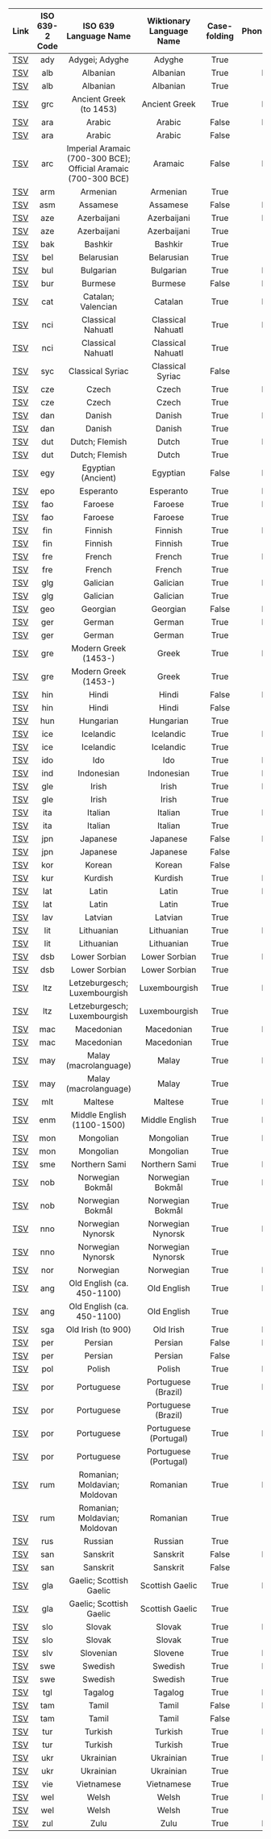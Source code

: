 | Link | ISO 639-2 Code | ISO 639 Language Name | Wiktionary Language Name | Case-folding | Phonetic/Phonemic | # of entries |
| :---- | :----: | :----: | :----: | :----: | :----: | ----: |
| [TSV](ady_phonetic.tsv) | ady | Adygei; Adyghe | Adyghe | True | Phonetic | 4554 |
| [TSV](alb_phonemic.tsv) | alb | Albanian | Albanian | True | Phonemic | 1160 |
| [TSV](alb_phonetic.tsv) | alb | Albanian | Albanian | True | Phonetic | 713 |
| [TSV](grc_phonemic.tsv) | grc | Ancient Greek (to 1453) | Ancient Greek | True | Phonemic | 153117 |
| [TSV](ara_phonemic.tsv) | ara | Arabic | Arabic | False | Phonemic | 5083 |
| [TSV](ara_phonetic.tsv) | ara | Arabic | Arabic | False | Phonetic | 143 |
| [TSV](arc_phonemic.tsv) | arc | Imperial Aramaic (700-300 BCE); Official Aramaic (700-300 BCE) | Aramaic | False | Phonemic | 1169 |
| [TSV](arm_phonetic.tsv) | arm | Armenian | Armenian | True | Phonetic | 13862 |
| [TSV](asm_phonemic.tsv) | asm | Assamese | Assamese | False | Phonemic | 2206 |
| [TSV](aze_phonemic.tsv) | aze | Azerbaijani | Azerbaijani | True | Phonemic | 214 |
| [TSV](aze_phonetic.tsv) | aze | Azerbaijani | Azerbaijani | True | Phonetic | 1841 |
| [TSV](bak_phonetic.tsv) | bak | Bashkir | Bashkir | True | Phonetic | 1968 |
| [TSV](bel_phonetic.tsv) | bel | Belarusian | Belarusian | True | Phonetic | 1163 |
| [TSV](bul_phonemic.tsv) | bul | Bulgarian | Bulgarian | True | Phonemic | 34828 |
| [TSV](bur_phonemic.tsv) | bur | Burmese | Burmese | False | Phonemic | 3951 |
| [TSV](cat_phonemic.tsv) | cat | Catalan; Valencian | Catalan | True | Phonemic | 44952 |
| [TSV](nci_phonemic.tsv) | nci | Classical Nahuatl | Classical Nahuatl | True | Phonemic | 796 |
| [TSV](nci_phonetic.tsv) | nci | Classical Nahuatl | Classical Nahuatl | True | Phonetic | 1181 |
| [TSV](syc_phonetic.tsv) | syc | Classical Syriac | Classical Syriac | False | Phonetic | 6258 |
| [TSV](cze_phonemic.tsv) | cze | Czech | Czech | True | Phonemic | 3468 |
| [TSV](cze_phonetic.tsv) | cze | Czech | Czech | True | Phonetic | 19672 |
| [TSV](dan_phonemic.tsv) | dan | Danish | Danish | True | Phonemic | 3658 |
| [TSV](dan_phonetic.tsv) | dan | Danish | Danish | True | Phonetic | 4297 |
| [TSV](dut_phonemic.tsv) | dut | Dutch; Flemish | Dutch | True | Phonemic | 21746 |
| [TSV](dut_phonetic.tsv) | dut | Dutch; Flemish | Dutch | True | Phonetic | 642 |
| [TSV](egy_phonemic.tsv) | egy | Egyptian (Ancient) | Egyptian | False | Phonemic | 3645 |
| [TSV](epo_phonemic.tsv) | epo | Esperanto | Esperanto | True | Phonemic | 13926 |
| [TSV](fao_phonemic.tsv) | fao | Faroese | Faroese | True | Phonemic | 1645 |
| [TSV](fao_phonetic.tsv) | fao | Faroese | Faroese | True | Phonetic | 1137 |
| [TSV](fin_phonemic.tsv) | fin | Finnish | Finnish | True | Phonemic | 37663 |
| [TSV](fin_phonetic.tsv) | fin | Finnish | Finnish | True | Phonetic | 37630 |
| [TSV](fre_phonemic.tsv) | fre | French | French | True | Phonemic | 52245 |
| [TSV](fre_phonetic.tsv) | fre | French | French | True | Phonetic | 211 |
| [TSV](glg_phonemic.tsv) | glg | Galician | Galician | True | Phonemic | 4529 |
| [TSV](glg_phonetic.tsv) | glg | Galician | Galician | True | Phonetic | 106 |
| [TSV](geo_phonemic.tsv) | geo | Georgian | Georgian | False | Phonemic | 14037 |
| [TSV](ger_phonemic.tsv) | ger | German | German | True | Phonemic | 25212 |
| [TSV](ger_phonetic.tsv) | ger | German | German | True | Phonetic | 10243 |
| [TSV](gre_phonemic.tsv) | gre | Modern Greek (1453-) | Greek | True | Phonemic | 7653 |
| [TSV](gre_phonetic.tsv) | gre | Modern Greek (1453-) | Greek | True | Phonetic | 424 |
| [TSV](hin_phonemic.tsv) | hin | Hindi | Hindi | False | Phonemic | 7928 |
| [TSV](hin_phonetic.tsv) | hin | Hindi | Hindi | False | Phonetic | 264 |
| [TSV](hun_phonetic.tsv) | hun | Hungarian | Hungarian | True | Phonetic | 43525 |
| [TSV](ice_phonemic.tsv) | ice | Icelandic | Icelandic | True | Phonemic | 9378 |
| [TSV](ice_phonetic.tsv) | ice | Icelandic | Icelandic | True | Phonetic | 338 |
| [TSV](ido_phonemic.tsv) | ido | Ido | Ido | True | Phonemic | 4911 |
| [TSV](ind_phonemic.tsv) | ind | Indonesian | Indonesian | True | Phonemic | 1111 |
| [TSV](gle_phonemic.tsv) | gle | Irish | Irish | True | Phonemic | 6720 |
| [TSV](gle_phonetic.tsv) | gle | Irish | Irish | True | Phonetic | 1739 |
| [TSV](ita_phonemic.tsv) | ita | Italian | Italian | True | Phonemic | 9542 |
| [TSV](ita_phonetic.tsv) | ita | Italian | Italian | True | Phonetic | 5480 |
| [TSV](jpn_phonemic.tsv) | jpn | Japanese | Japanese | False | Phonemic | 130 |
| [TSV](jpn_phonetic.tsv) | jpn | Japanese | Japanese | False | Phonetic | 24585 |
| [TSV](kor_phonetic.tsv) | kor | Korean | Korean | False | Phonetic | 12740 |
| [TSV](kur_phonemic.tsv) | kur | Kurdish | Kurdish | True | Phonemic | 1131 |
| [TSV](lat_phonemic.tsv) | lat | Latin | Latin | True | Phonemic | 36074 |
| [TSV](lat_phonetic.tsv) | lat | Latin | Latin | True | Phonetic | 32113 |
| [TSV](lav_phonetic.tsv) | lav | Latvian | Latvian | True | Phonetic | 1331 |
| [TSV](lit_phonemic.tsv) | lit | Lithuanian | Lithuanian | True | Phonemic | 294 |
| [TSV](lit_phonetic.tsv) | lit | Lithuanian | Lithuanian | True | Phonetic | 12730 |
| [TSV](dsb_phonemic.tsv) | dsb | Lower Sorbian | Lower Sorbian | True | Phonemic | 1916 |
| [TSV](dsb_phonetic.tsv) | dsb | Lower Sorbian | Lower Sorbian | True | Phonetic | 1331 |
| [TSV](ltz_phonemic.tsv) | ltz | Letzeburgesch; Luxembourgish | Luxembourgish | True | Phonemic | 4086 |
| [TSV](ltz_phonetic.tsv) | ltz | Letzeburgesch; Luxembourgish | Luxembourgish | True | Phonetic | 1825 |
| [TSV](mac_phonemic.tsv) | mac | Macedonian | Macedonian | True | Phonemic | 400 |
| [TSV](mac_phonetic.tsv) | mac | Macedonian | Macedonian | True | Phonetic | 4752 |
| [TSV](may_phonemic.tsv) | may | Malay (macrolanguage) | Malay | True | Phonemic | 2503 |
| [TSV](may_phonetic.tsv) | may | Malay (macrolanguage) | Malay | True | Phonetic | 660 |
| [TSV](mlt_phonemic.tsv) | mlt | Maltese | Maltese | True | Phonemic | 1934 |
| [TSV](enm_phonemic.tsv) | enm | Middle English (1100-1500) | Middle English | True | Phonemic | 6473 |
| [TSV](mon_phonemic.tsv) | mon | Mongolian | Mongolian | True | Phonemic | 987 |
| [TSV](mon_phonetic.tsv) | mon | Mongolian | Mongolian | True | Phonetic | 437 |
| [TSV](sme_phonemic.tsv) | sme | Northern Sami | Northern Sami | True | Phonemic | 3353 |
| [TSV](nob_phonemic.tsv) | nob | Norwegian Bokmål | Norwegian Bokmål | True | Phonemic | 886 |
| [TSV](nob_phonetic.tsv) | nob | Norwegian Bokmål | Norwegian Bokmål | True | Phonetic | 509 |
| [TSV](nno_phonemic.tsv) | nno | Norwegian Nynorsk | Norwegian Nynorsk | True | Phonemic | 1110 |
| [TSV](nno_phonetic.tsv) | nno | Norwegian Nynorsk | Norwegian Nynorsk | True | Phonetic | 156 |
| [TSV](nor_phonemic.tsv) | nor | Norwegian | Norwegian | True | Phonemic | 2147 |
| [TSV](ang_phonemic.tsv) | ang | Old English (ca. 450-1100) | Old English | True | Phonemic | 6249 |
| [TSV](ang_phonetic.tsv) | ang | Old English (ca. 450-1100) | Old English | True | Phonetic | 1151 |
| [TSV](sga_phonemic.tsv) | sga | Old Irish (to 900) | Old Irish | True | Phonemic | 1676 |
| [TSV](per_phonemic.tsv) | per | Persian | Persian | False | Phonemic | 3362 |
| [TSV](per_phonetic.tsv) | per | Persian | Persian | False | Phonetic | 2561 |
| [TSV](pol_phonemic.tsv) | pol | Polish | Polish | True | Phonemic | 60352 |
| [TSV](por_bz_phonemic.tsv) | por | Portuguese | Portuguese (Brazil) | True | Phonemic | 7947 |
| [TSV](por_bz_phonetic.tsv) | por | Portuguese | Portuguese (Brazil) | True | Phonetic | 366 |
| [TSV](por_po_phonemic.tsv) | por | Portuguese | Portuguese (Portugal) | True | Phonemic | 8164 |
| [TSV](por_po_phonetic.tsv) | por | Portuguese | Portuguese (Portugal) | True | Phonetic | 317 |
| [TSV](rum_phonemic.tsv) | rum | Romanian; Moldavian; Moldovan | Romanian | True | Phonemic | 3108 |
| [TSV](rum_phonetic.tsv) | rum | Romanian; Moldavian; Moldovan | Romanian | True | Phonetic | 4330 |
| [TSV](rus_phonetic.tsv) | rus | Russian | Russian | True | Phonetic | 389630 |
| [TSV](san_phonemic.tsv) | san | Sanskrit | Sanskrit | False | Phonemic | 5306 |
| [TSV](san_phonetic.tsv) | san | Sanskrit | Sanskrit | False | Phonetic | 451 |
| [TSV](gla_phonemic.tsv) | gla | Gaelic; Scottish Gaelic | Scottish Gaelic | True | Phonemic | 894 |
| [TSV](gla_phonetic.tsv) | gla | Gaelic; Scottish Gaelic | Scottish Gaelic | True | Phonetic | 119 |
| [TSV](slo_phonemic.tsv) | slo | Slovak | Slovak | True | Phonemic | 3792 |
| [TSV](slo_phonetic.tsv) | slo | Slovak | Slovak | True | Phonetic | 297 |
| [TSV](slv_phonemic.tsv) | slv | Slovenian | Slovene | True | Phonemic | 4439 |
| [TSV](swe_phonemic.tsv) | swe | Swedish | Swedish | True | Phonemic | 2641 |
| [TSV](swe_phonetic.tsv) | swe | Swedish | Swedish | True | Phonetic | 142 |
| [TSV](tgl_phonemic.tsv) | tgl | Tagalog | Tagalog | True | Phonemic | 1377 |
| [TSV](tam_phonemic.tsv) | tam | Tamil | Tamil | False | Phonemic | 1073 |
| [TSV](tam_phonetic.tsv) | tam | Tamil | Tamil | False | Phonetic | 1014 |
| [TSV](tur_phonemic.tsv) | tur | Turkish | Turkish | True | Phonemic | 1734 |
| [TSV](tur_phonetic.tsv) | tur | Turkish | Turkish | True | Phonetic | 2020 |
| [TSV](ukr_phonemic.tsv) | ukr | Ukrainian | Ukrainian | True | Phonemic | 215 |
| [TSV](ukr_phonetic.tsv) | ukr | Ukrainian | Ukrainian | True | Phonetic | 1642 |
| [TSV](vie_phonetic.tsv) | vie | Vietnamese | Vietnamese | True | Phonetic | 13136 |
| [TSV](wel_phonemic.tsv) | wel | Welsh | Welsh | True | Phonemic | 9670 |
| [TSV](wel_phonetic.tsv) | wel | Welsh | Welsh | True | Phonetic | 484 |
| [TSV](zul_phonemic.tsv) | zul | Zulu | Zulu | True | Phonemic | 915 |

